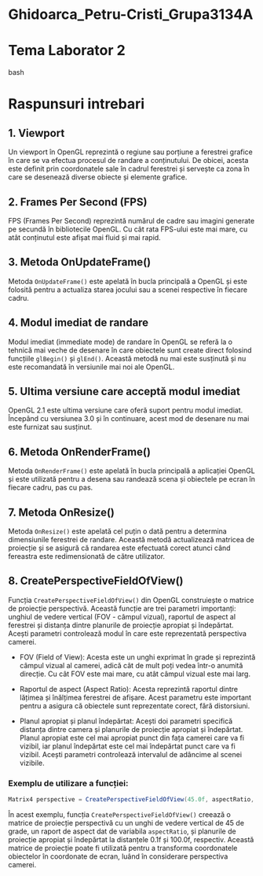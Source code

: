 # Ghidoarca_Petru-Cristi_Grupa3134A
 
# Tema Laborator 2  
bash
# Raspunsuri intrebari



## 1. Viewport
Un viewport în OpenGL reprezintă o regiune sau porțiune a ferestrei grafice în care se va efectua procesul de randare a conținutului. De obicei, acesta este definit prin coordonatele sale în cadrul ferestrei și servește ca zona în care se desenează diverse obiecte și elemente grafice.

## 2. Frames Per Second (FPS)
FPS (Frames Per Second) reprezintă numărul de cadre sau imagini generate pe secundă în bibliotecile OpenGL. Cu cât rata FPS-ului este mai mare, cu atât conținutul este afișat mai fluid și mai rapid.

## 3. Metoda OnUpdateFrame()
Metoda `OnUpdateFrame()` este apelată în bucla principală a OpenGL și este folosită pentru a actualiza starea jocului sau a scenei respective în fiecare cadru.

## 4. Modul imediat de randare
Modul imediat (immediate mode) de randare în OpenGL se referă la o tehnică mai veche de desenare în care obiectele sunt create direct folosind funcțiile `glBegin()` și `glEnd()`. Această metodă nu mai este susținută și nu este recomandată în versiunile mai noi ale OpenGL.

## 5. Ultima versiune care acceptă modul imediat
OpenGL 2.1 este ultima versiune care oferă suport pentru modul imediat. Începând cu versiunea 3.0 și în continuare, acest mod de desenare nu mai este furnizat sau susținut.

## 6. Metoda OnRenderFrame()
Metoda `OnRenderFrame()` este apelată în bucla principală a aplicației OpenGL și este utilizată pentru a desena sau randează scena și obiectele pe ecran în fiecare cadru, pas cu pas.

## 7. Metoda OnResize()
Metoda `OnResize()` este apelată cel puțin o dată pentru a determina dimensiunile ferestrei de randare. Această metodă actualizează matricea de proiecție și se asigură că randarea este efectuată corect atunci când fereastra este redimensionată de către utilizator.

## 8. CreatePerspectiveFieldOfView()
Funcția `CreatePerspectiveFieldOfView()` din OpenGL construiește o matrice de proiecție perspectivă. Această funcție are trei parametri importanți: unghiul de vedere vertical (FOV - câmpul vizual), raportul de aspect al ferestrei și distanța dintre planurile de proiecție apropiat și îndepărtat. Acești parametri controlează modul în care este reprezentată perspectiva camerei.

- FOV (Field of View): Acesta este un unghi exprimat în grade și reprezintă câmpul vizual al camerei, adică cât de mult poți vedea într-o anumită direcție. Cu cât FOV este mai mare, cu atât câmpul vizual este mai larg.

- Raportul de aspect (Aspect Ratio): Acesta reprezintă raportul dintre lățimea și înălțimea ferestrei de afișare. Acest parametru este important pentru a asigura că obiectele sunt reprezentate corect, fără distorsiuni.

- Planul apropiat și planul îndepărtat: Acești doi parametri specifică distanța dintre camera și planurile de proiecție apropiat și îndepărtat. Planul apropiat este cel mai apropiat punct din fața camerei care va fi vizibil, iar planul îndepărtat este cel mai îndepărtat punct care va fi vizibil. Acești parametri controlează intervalul de adâncime al scenei vizibile.

### Exemplu de utilizare a funcției:
```c#
Matrix4 perspective = CreatePerspectiveFieldOfView(45.0f, aspectRatio, 0.1f, 100.0f);
```

În acest exemplu, funcția `CreatePerspectiveFieldOfView()` creează o matrice de proiecție perspectivă cu un unghi de vedere vertical de 45 de grade, un raport de aspect dat de variabila `aspectRatio`, și planurile de proiecție apropiat și îndepărtat la distanțele 0.1f și 100.0f, respectiv. Această matrice de proiecție poate fi utilizată pentru a transforma coordonatele obiectelor în coordonate de ecran, luând în considerare perspectiva camerei.
